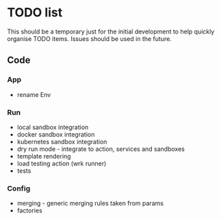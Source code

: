 # TODO list

This should be a temporary just for the initial development to help quickly organise TODO items. Issues should be used
in the future.

## Code

### App
- rename Env

### Run
- local sandbox integration
- docker sandbox integration
- kubernetes sandbox integration
- dry run mode - integrate to action, services and sandboxes
- template rendering
- load testing action (wrk runner)
- tests

### Config
- merging - generic merging rules taken from params
- factories